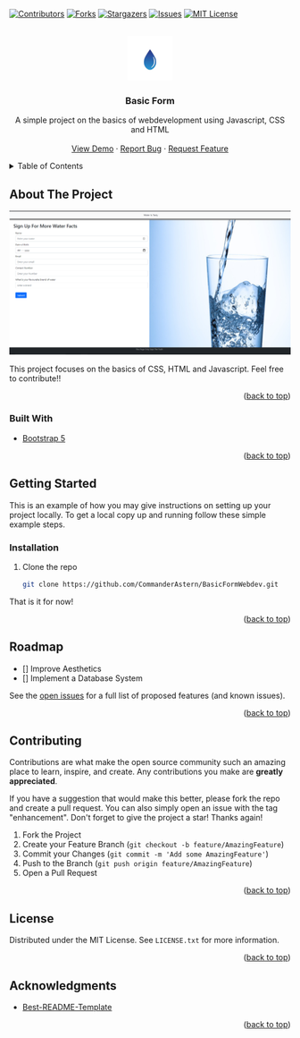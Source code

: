 <div id="top"></div>

[![Contributors][contributors-shield]][contributors-url]
[![Forks][forks-shield]][forks-url]
[![Stargazers][stars-shield]][stars-url]
[![Issues][issues-shield]][issues-url]
[![MIT License][license-shield]][license-url]


<!-- PROJECT LOGO -->
<br />
<div align="center">
  <a href="https://github.com/CommanderAstern/BasicFormWebdev">
    <img src="img/logo.png" alt="Logo" width="80" height="80">
  </a>

<h3 align="center">Basic Form</h3>

  <p align="center">
    A simple project on the basics of webdevelopment using Javascript, CSS and HTML
    <br />
    <br />
    <a href="https://commanderastern.github.io/BasicFormWebdev/">View Demo</a>
    ·
    <a href="https://github.com/CommanderAstern/BasicFormWebdev/issues">Report Bug</a>
    ·
    <a href="https://github.com/CommanderAstern/BasicFormWebdev/issues">Request Feature</a>
  </p>
</div>



<!-- TABLE OF CONTENTS -->
<details>
  <summary>Table of Contents</summary>
  <ol>
    <li>
      <a href="#about-the-project">About The Project</a>
      <ul>
        <li><a href="#built-with">Built With</a></li>
      </ul>
    </li>
    <li>
      <a href="#getting-started">Getting Started</a>
      <ul>
        <li><a href="#installation">Installation</a></li>
      </ul>
    </li>
    <li><a href="#roadmap">Roadmap</a></li>
    <li><a href="#contributing">Contributing</a></li>
    <li><a href="#license">License</a></li>
    <li><a href="#acknowledgments">Acknowledgments</a></li>
  </ol>
</details>



<!-- ABOUT THE PROJECT -->
## About The Project

[![Product Name Screen Shot][product-screenshot]](https://commanderastern.github.io/BasicFormWebdev/)

This project focuses on the basics of CSS, HTML and Javascript. Feel free to contribute!!

<p align="right">(<a href="#top">back to top</a>)</p>



### Built With

* [Bootstrap 5](https://getbootstrap.com/)
<p align="right">(<a href="#top">back to top</a>)</p>


<!-- GETTING STARTED -->
## Getting Started

This is an example of how you may give instructions on setting up your project locally.
To get a local copy up and running follow these simple example steps.

### Installation

1. Clone the repo
   ```sh
   git clone https://github.com/CommanderAstern/BasicFormWebdev.git
   ```
That is it for now!
<p align="right">(<a href="#top">back to top</a>)</p>



<!-- ROADMAP -->
## Roadmap

- [] Improve Aesthetics
- [] Implement a Database System

See the [open issues](https://github.com/CommanderAstern/BasicFormWebdev/issues) for a full list of proposed features (and known issues).

<p align="right">(<a href="#top">back to top</a>)</p>



<!-- CONTRIBUTING -->
## Contributing

Contributions are what make the open source community such an amazing place to learn, inspire, and create. Any contributions you make are **greatly appreciated**.

If you have a suggestion that would make this better, please fork the repo and create a pull request. You can also simply open an issue with the tag "enhancement".
Don't forget to give the project a star! Thanks again!

1. Fork the Project
2. Create your Feature Branch (`git checkout -b feature/AmazingFeature`)
3. Commit your Changes (`git commit -m 'Add some AmazingFeature'`)
4. Push to the Branch (`git push origin feature/AmazingFeature`)
5. Open a Pull Request

<p align="right">(<a href="#top">back to top</a>)</p>



<!-- LICENSE -->
## License

Distributed under the MIT License. See `LICENSE.txt` for more information.

<p align="right">(<a href="#top">back to top</a>)</p>


<!-- ACKNOWLEDGMENTS -->
## Acknowledgments

* [Best-README-Template](https://github.com/othneildrew/Best-README-Template)

<p align="right">(<a href="#top">back to top</a>)</p>



<!-- MARKDOWN LINKS & IMAGES -->
<!-- https://www.markdownguide.org/basic-syntax/#reference-style-links -->
[contributors-shield]: https://img.shields.io/github/contributors/CommanderAstern/BasicFormWebdev.svg?style=for-the-badge
[contributors-url]: https://github.com/CommanderAstern/BasicFormWebdev/graphs/contributors
[forks-shield]: https://img.shields.io/github/forks/CommanderAstern/BasicFormWebdev.svg?style=for-the-badge
[forks-url]: https://github.com/CommanderAstern/BasicFormWebdev/network/members
[stars-shield]: https://img.shields.io/github/stars/CommanderAstern/BasicFormWebdev.svg?style=for-the-badge
[stars-url]: https://github.com/CommanderAstern/BasicFormWebdev/stargazers
[issues-shield]: https://img.shields.io/github/issues/CommanderAstern/BasicFormWebdev.svg?style=for-the-badge
[issues-url]: https://github.com/CommanderAstern/BasicFormWebdev/issues
[license-shield]: https://img.shields.io/github/license/CommanderAstern/BasicFormWebdev.svg?style=for-the-badge
[license-url]: https://github.com/CommanderAstern/BasicFormWebdev/blob/master/LICENSE.txt
[product-screenshot]: img/screenshot.PNG